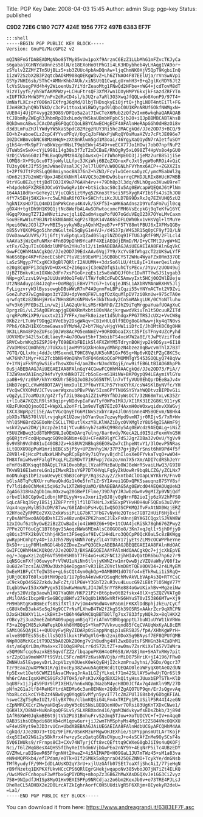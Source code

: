 Title: PGP Key
Date: 2008-04-03 15:45
Author: admin
Slug: pgp-key
Status: published

**C9D2 72E6 C180 7C77 424E  1956 77F2 497B 6383 EF7F**

    :::shell
    -----BEGIN PGP PUBLIC KEY BLOCK-----
    Version: GnuPG/MacGPG2 v2

    mQINBFnGfDABEADMgNbo85TMy85vUw1poXf9ArznC6EzZ1LLbMhG1mFZvcTKJyCa
    s6gabajXGHNYdaUnnzs58lN/e18EXoHo0tPhGIi4LK3HDybheb4yLHAqg1VA9or+
    zSYulv2ZZMfZTm5UjBLz5+sb3ZUUc4pbAwDQnAw+ljqChmNK0XjV5QpT9KgbiInQ
    1izW72SzbX2B3P2qtcbAOkM908qOEKgW3vZ+Lh6ZTNAO4F87EElUja/rVnSwAVp1
    GSYp7NHI6sb/5ThC+AMNrKhb7AUk/xiNSUtQ1CwqLgUrmhH3+B+q2glKcRDY6Jt2
    lcVsSUsegPVd4h4y2WioenUsJYiYdrZeaoMtg1FNwQd2HFbe+nWG4+jcdTovM8dT
    9izVIyyfE/yhSWfAKMPWzy+LCHuFtrsQF3XfM7wn1DXyHMPY6kxjkFsazdZRFYTn
    xIUFTKXrMnW3PY/nPn2dRvCD4sl/bJU2ra7aRl3O3XwqJfQQLwdo8XonP9/97T4+
    UmNafLXCz+zY0O6n7EXfrgJ6qMd/DlbjTHDsqkyEi0jrtQ+jhgLNOT4ntEiTl+FG
    IJnH8K3yhQ9bTNkD/c3cPv1ttoxLWiBWOytpd9lQboC0U1KPnNRUf6OkfNWMgxN+
    VUE04j4UjDY4vyg283O89/DFQo5a2at7IwCTeX6Mub2zQf2vIxm6wkqhaQARAQAB
    tCJBbmRyZWEgR3JhbmRpIDxhLmdyYW5kaUBnbWFpbC5jb20+iQJpBBMBCABTAhsB
    BQkDwmcABwsJCAcDAgEGFQgCCQoLBBYCAwECHgECF4AFAlnHeRApGGh0dHBzOi8v
    d3d3LmFuZHJlYWdyYW5kaS5pdC82MzgzRUY3Ri5hc2MACgkQd/JJe2OD73+BCQ/9
    EO+hZ+aboeCLzZcpC4YYvoPFqV/OgCqJbFHWxPjWRqQY0sMuaHZVz7cFtJE096e7
    30ZDCWBmvobNC68MzmHqN+zXtBnRlwm5gd1M3oai/46YgyXaQ1ydN7rAIetfuSOY
    g1hS4n+Mk9pF7roBkWzgrHNsLT9qbEWvj4S49+veECX77Jo1HOwj7ob07npfNuP2
    UTuWbSvSwX+cYjL998i14g38s3f7zT2xDCBaE/RhOgRy5xL098ZT4HpVx8o4pGUO
    9zDjCVGn6G0zIf9LBvqOyMMz84ZgI4wsxQ+IrIWhoMpE0D3jJjeMz2urB851ji5e
    lOMQ8rX+P9iGcu0T3joWylLLfpc3JKiWkj6BZqZXQnuxFcJxtSygW0oRROi4vQiC
    TU3sy06tJIf55jmJwWaeOVsalJCj7el7lU0YVuW0QGNLhFVYhmx6ACP++ZGXXZIs
    1+2Pf9JTtPzRSLgQ08miynocBN376nZ+hZN3/Fcylw1CensaOyzC/ymcMSabWl2g
    nDn62t37b2nWErUpxJ4BdXkNnRl4AVQC3o2HHDw9sburrqCPHDJLRIx8HUcH7WBB
    9trVGu0EZujttjBdTCOJIX9u7P6AHh4rv++79Dh8p3l3dq/dNLhOgvo3VuwU9reT
    +h4pdehGFXZRE0JOCvGYGwGgRv1Or+btSicbacS0cIu5Ag0EWcapWQEQAJ6tPlNm
    164AA18dRx+GeYey2LVjuCQkSiztMyq5ZKno3tYsci5FSXygR4YIbSfs4JsIhJOU
    4fY7k5EHj5HX2k+rc5wLM8aR6fO7k+SHChfiiKcJULD7B99DxRxJq7EZVUHQ5zU2
    hgkNIXsHD7ILQ4mD1InPWkCneu4K4vk/5XFf5I+aWK6aAdnszD9YufaFm7ujl0cq
    g0X4H+tgtDh9H1K9Q1jtNc8WefbAL4wSORwtocxmcFMH6VsEcpkGj9qTeKfw16YC
    HGgqPXnegTZ7I2eNNztizwcjqliQZadm4squPofUO7oGduVEqO23X7OYeLMvCaxm
    Sou9EKwW1ut9BJNrbkkN0Am8CkgP2s7DpK14VAK6SDFLQWh0kx1vHsVgl+ltMuYe
    Hpei60WzJO3lZ7vvMBI5ysykyWBzyAQxhM2yeB7v+F5TY88mtPBUJ6xIXFMsQGBy
    o855vYQXQMGgo5ihnzWGulteE5qByG1eHVJ+/d4S37p/W4S3R15q0pCF9yfIQ/LN
    DVoDawwGUVVS/71j6ftjYvEptqLxQZad0SlqzlNZDOg9IFTUGJgRfF9M/2FlLcl4
    kAAVa3jWzQxFuNMxr4Fn6D9pIhH9YcaFF4XEiAEQdjERmD/M/I+yCTMtIUvgW+NI
    xtFx/G2quTIsO60dzlUMP6n2YHu7ol2/i1m9ABEBAAGJAiUEGAEIAA8FAlnGqVkC
    GwwFCQHhM4AACgkQd/JJe2OD739EdxAAv6Vgj7Y9/XcYvGBfWhgzcT2zUKSwLYfF
    Wa6S6Bpc4KP+RzecECsbPC7tuVEi69EoMPi16QBObCYST2WHu4WyaFZx0Rm337OE
    LaSzSMgyp7YCxgKCX0gBl7QRlrI2AUUMN++3dzSo6lLU/4tL8yI+1XserQeilzAy
    e20g8Cq0FPi3dq5VD+UX+KZ+Z16goxjC3eWZ0fqS1uhCTsPEcv/JYpv/zUOU49uj
    UjBZTBnkvKim1OXWo2dFn7xsPGoG+zqEs1z5w8xWDQJfOhc1DvRTTYwSJS1ygab3
    NNp+gXlzzvL9V+pJUiUsWd0o1FeU/lTH/foRCdFwDC5AmwyIxt5HCj0OIWlEUeju
    Ut2NBAduypiB4Jzqh++OoMBgjLE8HV7YcG7+1vCqjeJNSL1AXbRVMAnWRXHV5Jlj
    FyLigzvryW3lByssowgbDBsWWzR7nP4A9gnnFmLBPiCqzi55vYNYmACTnt2V9Zvi
    GoeZuhz97wIgm8ups3zYZDU+dpVemQFH7LsgfOzXquMlpDV7zi0knUw+975cTA0e
    qrwfqtKz8Z86HjHr6x7NHn8GMcGNPNv5+3kbTNxdy2CnSmMAkgLUK/0CYoNTluhu
    wFv3k6jPFEDsZLin/w2jilAG2qUrkLsMSrKbRhD/ZJhZ9iTqMrgpaYuafUOAgXuC
    DprgzBi/vL25Ag0EWcapjgEQAKRnMxbti80sNAcjkrgwwdVkiuTn1t5OcuuRZITd
    qrqRPoMKiXP9/uxxtx2117YFFx/meFk8eizet1d5UhdgxPPG7TRSJcUXz+VvCW8g
    0Kb2zrLTuWyT9Dqg2XVeEby2DsgWAqv+CB1vHULQlf9EOg8oGkRww+jky4qTN0vs
    PPh6/6hZH1EX6tmeGawss0YMzW4/Z+bY7Nq/vHjgYHW1iiDfcI/JhOMtK0C0g0HH
    9K3LLRm48P2eZUFsoj0JWe8AcPO5emNnEV+9OROOboaIXst35PIsTFny4UZcPyhd
    UOVXMDr342l5xCdLlaeyR+4u70Owat5h+T3mbibTS4xcW7W2a8E/tJwPtVzifTod
    SRVCwbrWKq3SZSPJ94yT698EXbFBIikSl4FXZWYM5TdrynBOHjvp2k9DSys+6I18
    ZVxDM0sCQmOhB9/JTUkXu1jaxM9YGQXkHoknydMhRpzN4bzez0qBwcvmThlX7B3T
    7GTQ/QLlxHxj4ddJctMSoxndLT9HC8VqUUK5oNR1GxP65g+Np6vKQZtPZgC8KC5c
    wK76Nh7iMyr+Ki2TcbbN949nQNhvTdFQ46nKoQCoPMOMMTgY5453SOQLyQ748qVw
    Y+1YNjxFk9Yg9wSiEvfhswXOoFd/amZ0xrNJmdVXqjE/nw9ifEB6LtBIAO68hpPh
    0uSjABEBAAGJAiUEGAEIAA8FAlnGqY4CGwwFCQHhM4AACgkQd/JJe2OD73/PiA//
    T3ZW9avOA1Enq294fvYyXnHNkDTZCrbSoEo+mS1HiNW+BKP0ypQ94LEAymiVlGYu
    pa0B+9/rz0hP/khYrKKUhr5EGQJoOBJsG65NTMlln7vTfyVUU0EhQprDEeBaJv4v
    iNbD7epCLcVwWd8OTZAVjkmxDulEJPf6wYFXJh57YHoXYhX/csW4SKlByNVfc/YH
    fVcQwCVXOMdVJCTvvuerWqxnubPBvPVW/5Ixm6PYTNU6SYSYahWQDtvzBIPDvG1i
    vQgZyLI7oaMDzX/g4ZrfyfJiL98oqAiZZ1vPBYfhDJyWsOC7/32N68m7xLvK35Zr
    i+lIu8A7KQ2LR9lsK9qip+yNIdvpIaFaVTyf0WPoIMXJ/XI1RK31E2G8KL911ryK
    KBzFUKmQQjmoOII+kWpXLa2oYFrL1m9oVTqN7EIz074AxmH0oWOxwqidnvXXWGvj
    IXCX3WpRp2Ii5E/AvtVGcQnyETG6MINvSzxbYrAy4Jl0n91nne4M5BOEvm/N8Hk4
    pbXOs7NAS7OlVUlrvjqkpK1U2owjbOYan9ux7qzwyMpd9vmN7jr0RIjvS/7xR+Wv
    hhlQ5M6Brd2GEOoNnCSCLLTMOutlKxzY8LKlWAZiDyc0VXMglzY8U54gISAHmF9j
    wskV2ywn2DH/jXczpZe1t4jYCvuB6nyh7sa9kQ998dy5Ag0EWcdz9AEQALg+iNiZ
    Y5UUZWBwq31d8TbMMSNLIeOEmDArq7ulng/8ar6vdy7KecA2Ld0I5UzFexmVnG5H
    g6QRjtrFcoQHpowqcGQ9oBGNim+6QU+CFeAR9lgYC7dSJ2grZDBa32vOvU/YgVv9
    Bv9VBh9Vdh081uI40OBJZv+kG8UV2NBhq8GEO8w2w7cIhpeNtvY1/3lOevP5NRas
    iLtODXU98pPuW1mribEBCs5jP5y+UPZmnhy1W/37P37g+jBylrSnst6hH9Pd4f5f
    Z8VBl+EjHcxPtuNxWLHhPwpRCpEph9y7iQYvyvBjdhIlosXe0FYvkaTvqO+wWO4+
    TH8XfmiwMveFFalgTPcqLFLZURDvT71RFwpj7dxzo/mn7X5rXm/ADI7cdRShJeYr
    eFmY0s8DKsqqt8OAQpL7HA10xobRpLlVzaHYNzBaUp0WJ8eWrRSvaiLHwQ3/G9IU
    TKvWB16E1wmreLGn1pIMwxRIbsYGP7DTXHVqLFqSyZkUowRr9bq8LCZG/yZCLNx7
    moDNukgSIbPizuoUewyEC9bB3CoPgP/Rq3s2uy2/ZkntbAClOOapLWYKkrR/FnvO
    bGlsA8TqPcNXUrruMeuQkdGz1k0e5fnTiZrSYIAvei1GDxQPKSsauqnz87SYV8sf
    fv7ldide0ChMeKi5qV6z7w1XTZW9qUaMO/8hABEBAAG5Ag0EWcd04AEQAOUqUeN3
    ZgAG6318HaZqDb1muXOxzwq28GBePIFlme/39D7qYJRJwbzGwXv9gMIZp9VNjQdf
    orbvElk8CGp9wIidbnjNPELyyW+svJxoriIyBJ8jv0gNrnFB2ioIjp6zXV2hPFSO
    SqLcAFkq39cyIBS1jJZ8FPrrYjlf1lDTkNrLJxKSExpPYHvH0H4uFSQEx63uIVMr
    Vqx4nqyyWylB53cDM/87ww/G8IADnbPsHvQiIwQ5O3SCPKMQJTvFxAtNX0WzjERZ
    92HYoeZyRMPEe2VXU2xkWssiPLLG7bKTJFbG7vNyHe2QTosc7GB72HUiF6Hj8xif
    ryDsAWYbwoOA0QdDshIZSv48zvnQHZPK2hxmCJlExFnUnnjBYAGICQgxlSJVAW8W
    12xIOuf6zthyGwE2iBzZCwBaIxjo4iWH0ZG6+9Q+1tCUA4jcRiSk78gh676ZPwy2
    7PPe2QTf6uCgC1BT66gvI5AoqzNWa6MEmAlsC8OGO8o8/3Kn7xqJql1+5jhDfjyD
    q8Ois3YFX2k0VCthhj4K5mt3FSeqGaf9IvC1HHdLro3QQCpP0QcK0aL5c8zBKWgg
    ywRypHCmhpty4D+iaJzh57ByqkNNh7oEyZlL4YTU5Y17jyEtsZLM9cOCWPPheYne
    BkSO+riigF0MlmRGDl4b92ZDxeZxwPQ3GEkzABEBAAGJBEQEGAEIAA8FAlnHdOAC
    GwIFCQHhM4ACKQkQd/JJe2OD73/BXSAEGQEIAAYFAlnHdOAACgkQc7+jjcXkEpVE
    eg/+JqgwXzi2qQF6Vf590HSH0bT7FE4oG+uK2FNC12jhHI4vQatDR6bu7hp6z7r9
    iqNSGcnFXfjO6uwyoPrVlWU1uNiNn6tlnjyKWNZrw1mrQwwBjzVZQVaWhyVQ8f1w
    8u6U2eTzcsIAUZMOw3UxhQ4eIpganFvR31BiZ0VclNnD8tTQEV0OVD4+2r4LMyEM
    DwEeM1BFyCtTeIW3Se+gL6sCQt4ym0ghQp+OAMB0M1dO7Gfo4xETkRwLi1i5RqQ+
    jURj0C69T60lxi0tMH9pzQ/1U7p9oA4nVwKrDSuqMchMvAkVLbVApAs3Q+RTYCsC
    uC9ckOpO4SG2ZzkdvJwFcZt/UlP6W+Y3GbT22uR3vu4LuucG9ZiE8t7lO5WgV77Y
    ILqbb9wvI53xXWPygx5IGbwKwHmuNLJI4JWl5nYY8Re884oGwUKixhBv+MgzeiNw
    v+dy520Vz8p3aowh1XQ7YaQNY/HKP21P2+Bt6pbv0tB2fskx40lX+qSZQZVVATgO
    zMilOAScIbcpWBrSeGBCgUBHfv27kQqUb1KN6wVRfHS6HYuST0vI53866MTw+Xj9
    PH9HbRtgKx0BmEcfs8SifXtl37vjOm4vN6dW4vnPaGmiFKKXlDdBphjJkEu/CyCf
    cG8Uk0nB3ak4So5qJKg9CC7rNsFLXhwB4TW2fZkg5Sh39O5RSxAAkrZcr9qXRCPN
    DJxGH3KWXY11L+ikBHt3+tB6h46WkWCUqBBTB0lTg7sx7833fpyNQkJx+8qlHKX2
    rOBcy2j3ua2meEZmbM409upqgumBjq7IriATmVtBNbgqpptL7buN1uUYW11kVRWn
    F3+aZ0gCM85zkAWFepkDkkh8YMBQqS+YkmP7VVkvuqnd85fCqCVAUqWxKyAL8cEM
    5AMiQ65QAjK1++QUOUyFwjRyZIDARp0iEappNnqLp1uER5BJ5/fpA/XHhKgWPrH+
    mlveB9DTEs55sEclls5Q3SlkoktFWOgVlG+Bn2zni0DoXSg9BNysf7EF8QPUfQMB
    NWpRO8McKGc1tT9DZ5bA02DkZB0ng7v1hBudhg4HlZwxB8utsFSMHGn3k4ZaDhM1
    4st/m6qXrLDm/Mn4x+x7D1OqGHPoLrr6dS72LtZT+aw0mv7ZsrKiXxTa57VIWNra
    v5QM9Nfcqo5uzxkESSqvdfZZ2/lbqapoPKGH4oOF6S8/W/G8jXm+SHA7xRWy7pit
    srZ2pQ1a9meWW7Ft9SVzLC5Fc/m8M7zKwskNVOjb/rMiD875HriK+jI4196/FRwO
    ZWNHUa5lEvpeyvDrL2cpV1zyXOUesK0ekQyEHjI2ckzmPnuJyhni/3GDx/Ogcr37
    Tzr9EaxZpwXPMW31K/gi0xcEy38Zwwu5Ag0EWcd1tQEQAO0leaWFyqX0tAeO2dUN
    fp5Exwt1Oet6CWMZ16AsaCMvaqJrAa1LGZjYLkoLf71m42SLlAY5wHwUjTQr6Sl9
    Wh6rCAncIqsKHMCS9iFx70TOH5/oPsK3vX6gdBXX2kQ1tyHssJUuxbEPTSTk+KlD
    bqU8Fx1jJj459FUr9lPIXEH3/hn6xNOpJNazbM4ycH8D0JCfAx7q4VmKln9M/27D
    pNfm2G1aJtf84ReHGYtrdAEDMs6c3anOENNx+2QdbfZgAQO7UP9qn/ErJsQgvvAq
    hbxRLccLkcCYHb2z4NBw0yg0YqgUSvMfyn5yvIT7lcZmZPUlI68sb4y6DbgKFIAL
    hsweCZgT5gReIUZt/GlyBX70o/clbmKQSiG4LFm4xTRIPg1PLUSilP5R44I4zeGN
    cZpNMRCXEcrZNwyaHDqSvubyW3cOi5NsLBEQQenH0wr7ORsi83UgKnTXDxCNwe1/
    QGKHlX/D8NU+NuKnRqoQFGLvS/SLXRBXmdn416/gmM3WdvkywfsEDsZbkb/3j89d
    1AfR6XWH0JqkmBE6t9jtVb2PU31BmhuFrvS2dmq5TJow+XoTUICVC+f+IV+n4qq0
    OAB3SihsOBhpdi68tXb4cM1qow6ur+jiJ2wmThMSphyMs4MgISt2ZS84VWcOQKXU
    wF4eUSVyt9e3JD3rvUCn+UbdABEBAAGJAiUEGAEIAA8FAlnHdbUCGyAFCQHhM4AA
    CgkQd/JJe2OD73+tDQ/9FiFK/0SnKMzuFMgwOHJEXhie/S1FYppnsmUtLArTKojF
    dxq5EIeD2NGi2y5BkRrx4fw+zySczQatq6GNsOVpuqJ+o4sSCAfZnMe9OySCsF4s
    5VQ6IWUks9/rFrnps8C3+CXv74NTyrjCft8vcQEfttq9CWXeG0gbJiI9s4uQKOFj
    Nci/T6lZWqGBesX4QHS5fIhyXeIthdm6VjbGwPEo2nNY9Y+4EqNrP5iTc4UBzEDY
    GVZMwLraBIGewR65FfgnNHt2HwaZ+4i5AIMAPB+H09GaL1JU7mTWz45+sM1a83va
    eN94MQPRkb4/efIPdam/eOTk+OIf2SMKk5xRgnraO425QEZNNO+TcykYe/dnGNsb
    TMfRyudyfF/9M+IdDLAUsKD2qY3rU+xjlUzGAfb07SEt7oaXfjShcAiI/77jeHgN
    rB9fNzetq1EKPKXfUkvHCcCPS6QRlEgrGHekjwqapoNv385vboJO7jN7iZt4ELKQ
    /UwiM9cFCnhopuF3wMfbxGqPIYDMq+mhopZz3GB6ZhMwXAsDGQXvJe1GG3CiZvyz
    758+9NIpdfJHISp8MyO1Hx9EXI5PFp9NRCdjaz2o6bm2KexJb0v+e73TRE4PJLsJ
    DheReCL5ADHBX2e2D0LrcATZkIghrAorfC0H5UUdiVgR5F6XRjm+8EyekyR2deU=
    =La1/
    -----END PGP PUBLIC KEY BLOCK-----

You can download it from here:
<https://www.andreagrandi.it/6383EF7F.asc>
